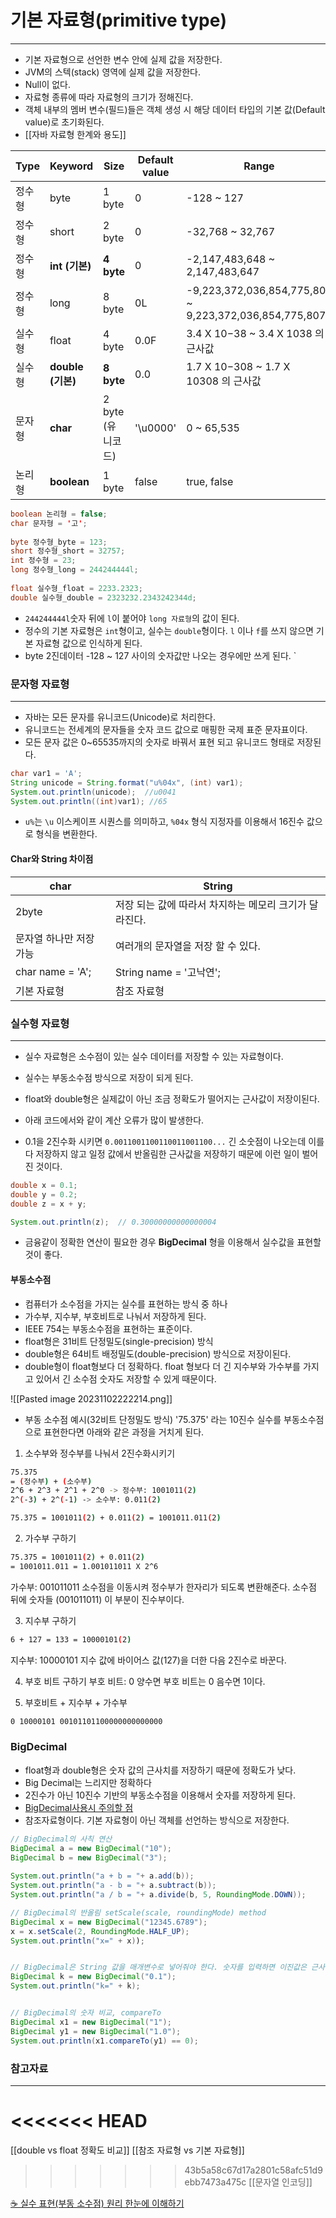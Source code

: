 
# 기본 자료형(primitive type)
---
- 기본 자료형으로 선언한 변수 안에 실제 값을 저장한다.
- JVM의 스텍(stack) 영역에 실제 값을 저장한다.
- Null이 없다. 
- 자료형 종류에 따라 자료형의 크기가 정해진다.
- 객체 내부의 멤버 변수(필드)들은 객체 생성 시 해당 데이터 타입의 기본 값(Default value)로 초기화된다.
- [[자바 자료형 한계와 용도]]

|Type|Keyword|Size|Default value|Range|
|---|---|---|---|---|
|정수형|byte|1 byte|0|-128 ~ 127|
|정수형|short|2 byte|0|-32,768 ~ 32,767|
|정수형|**int (기본)**|**4 byte**|0|-2,147,483,648 ~ 2,147,483,647|
|정수형|long|8 byte|0L|-9,223,372,036,854,775,808 ~ 9,223,372,036,854,775,807|
|실수형|float|4 byte|0.0F|3.4 X 10−38 ~ 3.4 X 1038 의 근사값|
|실수형|**double (기본)**|**8 byte**|0.0|1.7 X 10−308 ~ 1.7 X 10308 의 근사값|
|문자형|**char**|2 byte (유니코드)|'\u0000'|0 ~ 65,535|
|논리형|**boolean**|1 byte|false|true, false|

```java
boolean 논리형 = false;  
char 문자형 = '고';  
  
byte 정수형_byte = 123;  
short 정수형_short = 32757;  
int 정수형 = 23;  
long 정수형_long = 244244444l; 
  
float 실수형_float = 2233.2323;  
double 실수형_double = 2323232.2343242344d;
```
- `244244444l`숫자 뒤에 `l`이 붙어야 `long 자료형`의 값이 된다. 
- 정수의 기본 자료형은 `int`형이고, 실수는 `double`형이다. `l` 이나 `f`를 쓰지 않으면 기본 자료형 값으로 인식하게 된다. 
- byte 2진데이터 -128 ~ 127 사이의 숫자값만 나오는 경우에만 쓰게 된다.
`

### 문자형 자료형
---
- 자바는 모든 문자를 유니코드(Unicode)로 처리한다.
- 유니코드는 전세계의 문자들을 숫자 코드 값으로 매핑한 국제 표준 문자표이다. 
- 모든 문자 값은 0~65535까지의 숫자로 바꿔서 표현 되고 유니코드 형태로 저장된다.
```java
char var1 = 'A';  
String unicode = String.format("u%04x", (int) var1);
System.out.println(unicode);  //u0041
System.out.println((int)var1); //65
```
-  `u%`는 `\u` 이스케이프 시퀀스를 의미하고,  `%04x` 형식 지정자를 이용해서 16진수 값으로 형식을 변환한다.

#### Char와 String 차이점
 | char                    | String                                        |
 | ----------------------- | --------------------------------------------- |
 | 2byte                   | 저장 되는 값에 따라서 차지하는 메모리 크기가 달라진다. |
 | 문자열 하나만 저장 가능 | 여러개의 문자열을 저장 할 수 있다.            |
 | char name = 'A';        | String name = '고낙연';                       |
 | 기본 자료형             | 참조 자료형                                   |




### 실수형 자료형
---
- 실수 자료형은 소수점이 있는 실수 데이터를 저장할 수 있는 자료형이다.
- 실수는 부동소수점 방식으로 저장이 되게 된다.
- float와 double형은 실제값이 아닌 조금 정확도가 떨어지는 근사값이 저장이된다.

- 아래 코드에서와 같이 계산 오류가 많이 발생한다. 
- 0.1을 2진수화 시키면 `0.0011001100110011001100...` 긴 소숫점이 나오는데 이를 다 저장하지 않고 일정 값에서 반올림한 근사값을 저장하기 때문에 이런 일이 벌어진 것이다.
```java
double x = 0.1;
double y = 0.2;
double z = x + y;

System.out.println(z);  // 0.30000000000000004
```
- 금융같이 정확한 연산이 필요한 경우 **BigDecimal** 형을 이용해서 실수값을 표현할 것이 좋다.


#### 부동소수점
- 컴퓨터가 소수점을 가지는 실수를 표현하는 방식 중 하나
- 가수부, 지수부, 부호비트로 나눠서 저장하게 된다.
- IEEE 754는 부동소수점을 표현하는 표준이다.
- float형은 31비트 단정밀도(single-precision) 방식
- double형은 64비트 배정밀도(double-precision) 방식으로 저장이된다.
- double형이 float형보다 더 정확하다. float 형보다 더 긴 지수부와 가수부를 가지고 있어서 긴 소수점 숫자도 저장할 수 있게 때문이다.

![[Pasted image 20231102222214.png]]

- 부동 소수점 예시(32비트 단정밀도 방식)
'75.375' 라는 10진수 실수를 부동소수점으로 표현한다면 아래와 같은 과정을 거치게 된다.

1) 소수부와 정수부를 나눠서 2진수화시키기
```bash
75.375 
= (정수부) + (소수부)
2^6 + 2^3 + 2^1 + 2^0 -> 정수부: 1001011(2)
2^(-3) + 2^(-1) -> 소수부: 0.011(2)

75.375 = 1001011(2) + 0.011(2) = 1001011.011(2)
```

2) 가수부 구하기
```bash
75.375 = 1001011(2) + 0.011(2)
= 1001011.011 = 1.001011011 X 2^6
```
가수부: 001011011
소수점을 이동시켜 정수부가 한자리가 되도록 변환해준다.
소수점 뒤에 숫자들 (001011011) 이 부분이 진수부이다.

3) 지수부 구하기 
```bash
6 + 127 = 133 = 10000101(2)
```
지수부: 10000101
지수 값에 바이어스 값(127)을 더한 다음 2진수로 바꾼다.

4) 부호 비트 구하기
부호 비트: 0
양수면 부호 비트는 0
음수면 1이다.

5) 부호비트 + 지수부 + 가수부
```bash
0 10000101 00101101100000000000000
```



### BigDecimal
- float형과 double형은 숫자 값의 근사치를 저장하기 때문에 정확도가 낮다. 
- Big Decimal는 느리지만 정확하다
- 2진수가 아닌 10진수 기반의 부동소수점을 이용해서 숫자를 저장하게 된다.
- [BigDecimal사용시 주의할 점](https://blogs.oracle.com/javamagazine/post/four-common-pitfalls-of-the-bigdecimal-class-and-how-to-avoid-them)
- 참조자료형이다. 기본 자료형이 아닌 객체를 선언하는 방식으로 저장한다.

```java
// BigDecimal의 사칙 연산
BigDecimal a = new BigDecimal("10");  
BigDecimal b = new BigDecimal("3");  
  
System.out.println("a + b = "+ a.add(b));  
System.out.println("a - b = "+ a.subtract(b));  
System.out.println("a / b = "+ a.divide(b, 5, RoundingMode.DOWN));

// BigDecimal의 반올림 setScale(scale, roundingMode) method
BigDecimal x = new BigDecimal("12345.6789");
x = x.setScale(2, RoundingMode.HALF_UP);
System.out.println("x=" + x));


// BigDecimal은 String 값을 매개변수로 넣어줘야 한다. 숫자를 입력하면 이진값은 근사치를 저장한다.
BigDecimal k = new BigDecimal("0.1");
System.out.println("k=" + k);


// BigDecimal의 숫자 비교, compareTo
BigDecimal x1 = new BigDecimal("1");
BigDecimal y1 = new BigDecimal("1.0");
System.out.println(x1.compareTo(y1) == 0);
```


### 참고자료
---
<<<<<<< HEAD
=======
[[double vs float 정확도 비교]]
[[참조 자료형 vs 기본 자료형]]
>>>>>>> 43b5a58c67d17a2801c58afc51d9ebb7473a475c
[[문자열 인코딩]]

[☕ 실수 표현(부동 소수점) 원리 한눈에 이해하기](https://inpa.tistory.com/entry/JAVA-%E2%98%95-%EC%8B%A4%EC%88%98-%ED%91%9C%ED%98%84%EB%B6%80%EB%8F%99-%EC%86%8C%EC%88%98%EC%A0%90-%EC%9B%90%EB%A6%AC-%ED%95%9C%EB%88%88%EC%97%90-%EC%9D%B4%ED%95%B4%ED%95%98%EA%B8%B0#%EB%B6%80%EB%8F%99_%EC%86%8C%EC%88%98%EC%A0%90_%EA%B3%84%EC%82%B0_%EB%B0%A9%EB%B2%95)
